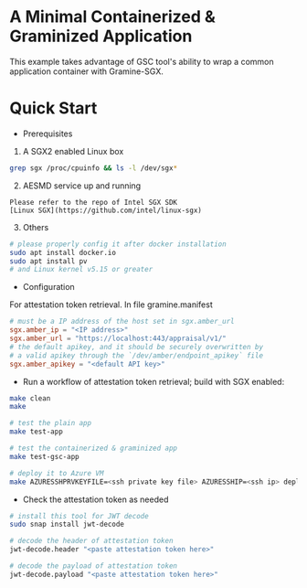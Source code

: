 # A Minimal Containerized & Graminized Application

This example takes advantage of GSC tool's ability
to wrap a common application container with Gramine-SGX.

# Quick Start

- Prerequisites
1) A SGX2 enabled Linux box
```sh
grep sgx /proc/cpuinfo && ls -l /dev/sgx*
```

2) AESMD service up and running
```
Please refer to the repo of Intel SGX SDK
[Linux SGX](https://github.com/intel/linux-sgx)
```

3) Others
```sh
# please properly config it after docker installation
sudo apt install docker.io
sudo apt install pv
# and Linux kernel v5.15 or greater
```

- Configuration

For attestation token retrieval.
In file gramine.manifest
```toml
# must be a IP address of the host set in sgx.amber_url
sgx.amber_ip = "<IP address>"
sgx.amber_url = "https://localhost:443/appraisal/v1/"
# the default apikey, and it should be securely overwritten by
# a valid apikey through the `/dev/amber/endpoint_apikey` file
sgx.amber_apikey = "<default API key>"
```

- Run a workflow of attestation token retrieval; build with SGX enabled:

```sh
make clean
make

# test the plain app
make test-app

# test the containerized & graminized app
make test-gsc-app

# deploy it to Azure VM
make AZURESSHPRVKEYFILE=<ssh private key file> AZURESSHIP=<ssh ip> deploy
```

- Check the attestation token as needed

```sh
# install this tool for JWT decode
sudo snap install jwt-decode

# decode the header of attestation token
jwt-decode.header "<paste attestation token here>"

# decode the payload of attestation token
jwt-decode.payload "<paste attestation token here>"
```

